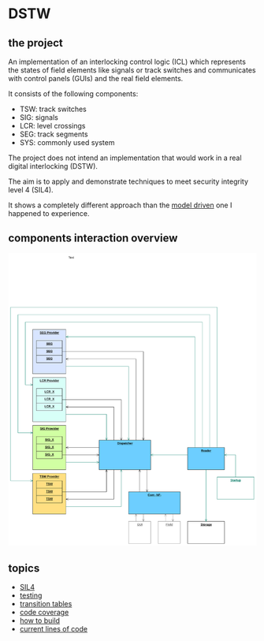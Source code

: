 # DSTW
## the project
An implementation of an interlocking control logic (ICL) which represents the states of field elements like signals or track switches and communicates with control panels (GUIs) and the real field elements.

It consists of the following components:
- TSW: track switches
- SIG: signals
- LCR: level crossings
- SEG: track segments
- SYS: commonly used system

The project does not intend an implementation that would work in a real digital interlocking (DSTW).

The aim is to apply and demonstrate techniques to meet security integrity level 4 (SIL4).

It shows a completely different approach than the [model driven](Clinch.md) one I happened to experience.

## components interaction overview
![overview](specification/doc/overview.svg)

## topics
- [SIL4](SIL4.md)
- [testing](testing/README.md)
- [transition tables](specification/doc/transition_tables.md)
- [code coverage](testing/coverage.md)
- [how to build](make/howto_build.md)
- [current lines of code](CLOC.md)
